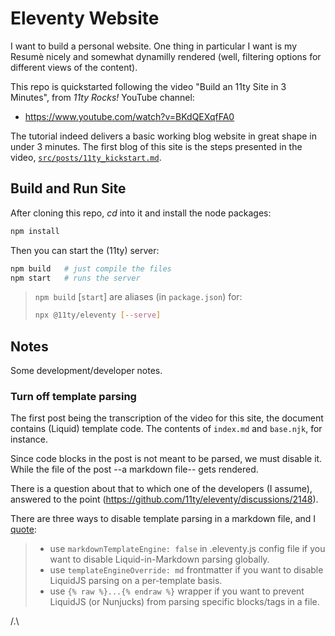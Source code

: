 # Eleventy Website

I want to build a personal website. One thing in particular I want is my
Resumè nicely and somewhat dynamilly rendered (well, filtering options for
different views of the content).

This repo is quickstarted following the video "Build an 11ty Site in 3 Minutes",
from *11ty Rocks!* YouTube channel:

- https://www.youtube.com/watch?v=BKdQEXqfFA0

The tutorial indeed delivers a basic working blog website in great shape in
under 3 minutes. The first blog of this site is the steps presented in the
video, [`src/posts/11ty_kickstart.md`](src/posts/11ty_kickstart.md).


## Build and Run Site

After cloning this repo, *cd* into it and install the node packages:

```bash
npm install
```

Then you can start the (11ty) server:

```bash
npm build   # just compile the files
npm start   # runs the server
```

> `npm build` [`start`] are aliases (in `package.json`) for:
>
> ```bash
> npx @11ty/eleventy [--serve]
> ```


## Notes

Some development/developer notes.

### Turn off template parsing

The first post being the transcription of the video for this site,
the document contains (Liquid) template code.
The contents of `index.md` and `base.njk`, for instance.

Since code blocks in the post is not meant to be parsed, we must disable it.
While the file of the post --a markdown file-- gets rendered.

There is a question about that to which one of the developers (I assume),
answered to the point (https://github.com/11ty/eleventy/discussions/2148).

There are three ways to disable template parsing in a markdown file, and I
[quote](https://github.com/11ty/eleventy/discussions/2148#discussioncomment-1862092):

> - use `markdownTemplateEngine: false` in .eleventy.js config file
>   if you want to disable Liquid-in-Markdown parsing globally.
> - use `templateEngineOverride: md` frontmatter if you want
>   to disable LiquidJS parsing on a per-template basis.
> - use `{% raw %}...{% endraw %}` wrapper if you want
>   to prevent LiquidJS (or Nunjucks) from parsing specific blocks/tags in a file.


/.\
